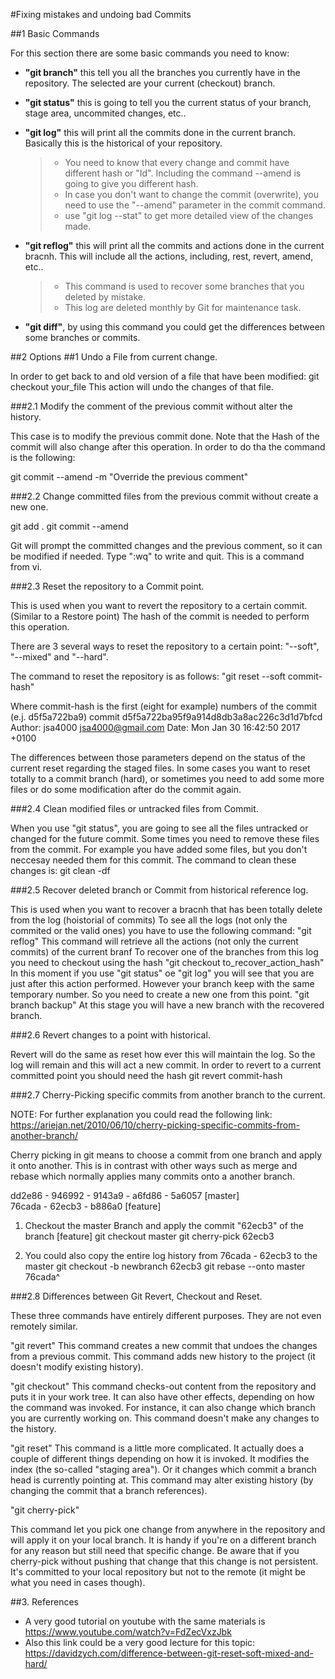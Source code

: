 #Fixing mistakes and undoing bad Commits

##1 Basic Commands

For this section there are some basic commands you need to know:

- **"git branch"** this tell you all the branches you currently have in the repository. The selected are your current (checkout) branch.
- **"git status"** this is going to tell you the current status of your branch, stage area, uncommited changes, etc..
- **"git log"** this will print all the commits done in the current branch. Basically this is the historical of your repository. 
	
	> - You need to know that every change and commit have different hash or "Id". Including the command --amend is going to give you different hash.
	> - In case you don't want to change the commit (overwrite), you need to use the "--amend" parameter in the commit command.
	> - use "git log --stat" to get more detailed view of the changes made.
- **"git reflog"** this will print all the commits and actions done in the current bracnh. This will include all the actions, including, rest, revert, amend, etc..
 	
	> - This command is used to recover some branches that you deleted by mistake.
 	> - This log are deleted monthly by Git for maintenance task.
- **"git diff"**, by using this command you could get the differences between some branches or commits.

##2 Options
##1 Undo a File from current change.

In order to get back to and old version of a file that have been modified: git checkout your_file
This action will undo the changes of that file.

###2.1 Modify the comment of the previous commit without alter the history. 

This case is to modify the previous commit done. Note that the Hash of the commit will also change after this operation.
 In order to do tha the command is the following:

git commit --amend -m "Override the previous comment"


###2.2 Change committed files from the previous commit without create a new one.


git add .
git commit --amend

Git will prompt the committed changes and the previous comment, so it can be modified if needed.
Type ":wq" to write and quit. This is a command from vi.


###2.3 Reset the repository to a Commit point.


This is used when you want to revert the repository to a certain commit. (Similar to a Restore point)
The hash of the commit is needed to perform this operation.

There are 3 several ways to reset the repository to a certain point: "--soft", "--mixed" and "--hard".

The command to reset the repository is as follows:
"git reset --soft commit-hash"
 
Where commit-hash is the first (eight for example) numbers of the commit (e.j. d5f5a722ba9)
	commit d5f5a722ba95f9a914d8db3a8ac226c3d1d7bfcd
	Author: jsa4000 <jsa4000@gmail.com>
	Date:   Mon Jan 30 16:42:50 2017 +0100

The differences between those parameters depend on the status of the current reset regarding the staged files.
In some cases you want to reset totally to a commit branch (hard), or sometimes you need to add some more files or do some modification after do the commit again. 

###2.4 Clean modified files or untracked files from Commit.


When you use "git status", you are going to see all the files untracked or changed for the future commit.
Some times you need to remove these files from the commit. For example you have added some files, but you don't neccesay needed them for this commit. 
The command to clean these changes is:
git clean -df


###2.5 Recover deleted branch or Commit from historical reference log.


This is used when you want to recover a bracnh that has been totally delete from the log (hoistorial of commits)
To see all the logs (not only the commited or the valid ones) you have to use the following command:
	"git reflog"
This command will retrieve all the actions (not only the current commits) of the current branf
To recover one of the branches from this log you need to checkout using the hash
"git checkout to_recover_action_hash"
In this moment if you use "git status" oe "git log" you will see that you are just after this action performed.
However your branch keep with the same temporary number. So you need to create a new one from this point.
"git branch backup"
At this stage you will have a new branch with the recovered branch.

###2.6 Revert changes to a point with historical.


Revert will do the same as reset how ever this will maintain the log. So the log will remain and this will act a new commit.
In order to revert to a current committed point you should need the hash
git revert commit-hash


###2.7 Cherry-Picking specific commits from another branch to the current.


NOTE: For further explanation you could read the following link:  https://ariejan.net/2010/06/10/cherry-picking-specific-commits-from-another-branch/

Cherry picking in git means to choose a commit from one branch and apply it onto another.
This is in contrast with other ways such as merge and rebase which normally applies many commits onto a another branch.

dd2e86 - 946992 - 9143a9 - a6fd86 - 5a6057 [master]
           \
            76cada - 62ecb3 - b886a0 [feature]
	
1. Checkout the master Branch and apply the commit "62ecb3" of the branch [feature]
git checkout master
git cherry-pick 62ecb3

2. You could also copy the entire log history from 76cada - 62ecb3 to the master 
git checkout -b newbranch 62ecb3
git rebase --onto master 76cada^

###2.8 Differences between Git Revert, Checkout and Reset.

These three commands have entirely different purposes. They are not even remotely similar.

"git revert"
This command creates a new commit that undoes the changes from a previous commit. This command adds new history to the project (it doesn't modify existing history).

"git checkout"
This command checks-out content from the repository and puts it in your work tree. It can also have other effects, depending on how the command was invoked. For instance, it can also change which branch you are currently working on. This command doesn't make any changes to the history.

"git reset"
This command is a little more complicated. It actually does a couple of different things depending on how it is invoked. It modifies the index (the so-called "staging area"). Or it changes which commit a branch head is currently pointing at. This command may alter existing history (by changing the commit that a branch references).

"git cherry-pick"

This command let you pick one change from anywhere in the repository and will apply it on your local branch. It is handy if you're on a different branch for any reason but still need that specific change. Be aware that if you cherry-pick without pushing that change that this change is not persistent. It's committed to your local repository but not to the remote (it might be what you need in cases though).

##3. References

- A very good tutorial on youtube with the same materials is https://www.youtube.com/watch?v=FdZecVxzJbk
- Also this link could be a very good lecture for this topic: https://davidzych.com/difference-between-git-reset-soft-mixed-and-hard/
